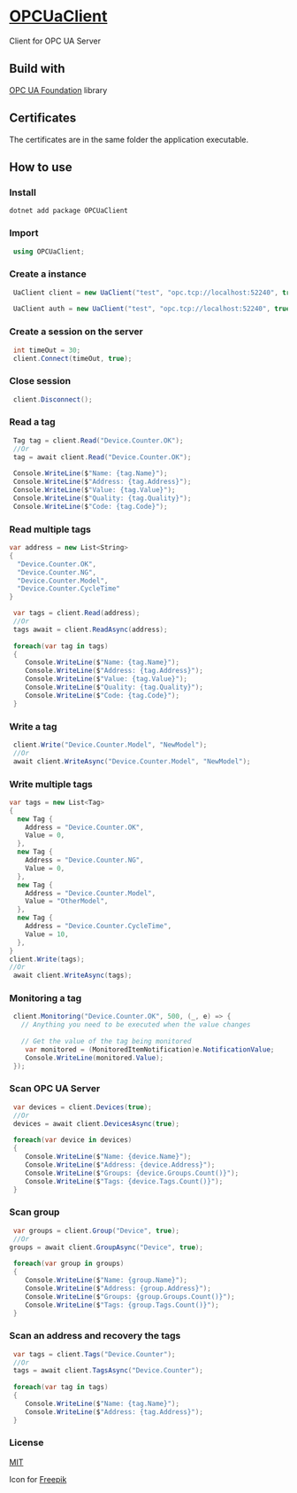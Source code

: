 # [OPCUaClient](https://www.nuget.org/packages/OPCUaClient/)
Client for OPC UA Server

## Build with
[OPC UA Foundation](https://github.com/OPCFoundation/UA-.NETStandard) library

## Certificates
The certificates are in the same folder the application executable.

## How to use
### Install
```
dotnet add package OPCUaClient
```
### Import

```cs
 using OPCUaClient;
```



### Create a instance

```cs
 UaClient client = new UaClient("test", "opc.tcp://localhost:52240", true, true);
 
 UaClient auth = new UaClient("test", "opc.tcp://localhost:52240", true, true, "admin", "password");
```
### Create a session on the server

```cs
 int timeOut = 30;
 client.Connect(timeOut, true);
```


### Close session

```cs
 client.Disconnect();
```


### Read a tag

```cs
 Tag tag = client.Read("Device.Counter.OK");
 //Or
 tag = await client.Read("Device.Counter.OK");
 
 Console.WriteLine($"Name: {tag.Name}");
 Console.WriteLine($"Address: {tag.Address}");
 Console.WriteLine($"Value: {tag.Value}");
 Console.WriteLine($"Quality: {tag.Quality}");
 Console.WriteLine($"Code: {tag.Code}");
```

### Read multiple tags

```cs
var address = new List<String>
{
  "Device.Counter.OK",
  "Device.Counter.NG",
  "Device.Counter.Model",
  "Device.Counter.CycleTime"
}

 var tags = client.Read(address);
 //Or
 tags await = client.ReadAsync(address);
 
 foreach(var tag in tags)
 {
    Console.WriteLine($"Name: {tag.Name}");
    Console.WriteLine($"Address: {tag.Address}");
    Console.WriteLine($"Value: {tag.Value}");
    Console.WriteLine($"Quality: {tag.Quality}");
    Console.WriteLine($"Code: {tag.Code}");
 }
```

### Write a tag

```cs
 client.Write("Device.Counter.Model", "NewModel");
 //Or
 await client.WriteAsync("Device.Counter.Model", "NewModel");
```


### Write multiple tags

```cs
var tags = new List<Tag>
{
  new Tag {
    Address = "Device.Counter.OK",
    Value = 0,
  },
  new Tag {
    Address = "Device.Counter.NG",
    Value = 0,
  },
  new Tag {
    Address = "Device.Counter.Model",
    Value = "OtherModel",
  },
  new Tag {
    Address = "Device.Counter.CycleTime",
    Value = 10,
  },
}
client.Write(tags);
//Or
 await client.WriteAsync(tags);
```

### Monitoring a tag

```cs
 client.Monitoring("Device.Counter.OK", 500, (_, e) => {
   // Anything you need to be executed when the value changes
 
   // Get the value of the tag being monitored
    var monitored = (MonitoredItemNotification)e.NotificationValue;
    Console.WriteLine(monitored.Value);
 });
```

### Scan OPC UA Server

```cs
 var devices = client.Devices(true);
 //Or
 devices = await client.DevicesAsync(true);
 
 foreach(var device in devices)
 {
    Console.WriteLine($"Name: {device.Name}");
    Console.WriteLine($"Address: {device.Address}");
    Console.WriteLine($"Groups: {device.Groups.Count()}");
    Console.WriteLine($"Tags: {device.Tags.Count()}");
 }
```

### Scan group

```cs
 var groups = client.Group("Device", true);
 //Or
groups = await client.GroupAsync("Device", true); 
 
 foreach(var group in groups)
 {
    Console.WriteLine($"Name: {group.Name}");
    Console.WriteLine($"Address: {group.Address}");
    Console.WriteLine($"Groups: {group.Groups.Count()}");
    Console.WriteLine($"Tags: {group.Tags.Count()}");
 }
```

### Scan an address and recovery the tags

```cs
 var tags = client.Tags("Device.Counter");
 //Or
 tags = await client.TagsAsync("Device.Counter");
 
 foreach(var tag in tags)
 {
    Console.WriteLine($"Name: {tag.Name}");
    Console.WriteLine($"Address: {tag.Address}");
 }
```

### License

[MIT](./LICENSE.md)

Icon for [Freepik](https://www.flaticon.com/authors/freepik)
